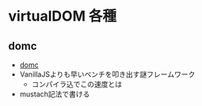 # virtualDOM 各種
## domc
- [domc](https://github.com/Freak613/domc)
- VanillaJSよりも早いベンチを叩き出す謎フレームワーク
    - コンパイラ込でこの速度とは
- mustach記法で書ける
